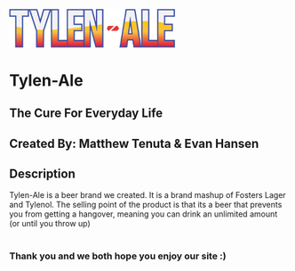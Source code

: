 <img src="images/Tylen-Ale_Logo_Title_png.png" width="300">

# Tylen-Ale
## The Cure For Everyday Life
## Created By: Matthew Tenuta & Evan Hansen

## Description
Tylen-Ale is a beer brand we created. It is a brand mashup of Fosters Lager and Tylenol. The selling point of the product is that its a beer that prevents you from getting a hangover, meaning you can drink an unlimited amount (or until you throw up)
<br>
<br>


### Thank you and we both hope you enjoy our site :)
